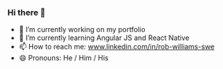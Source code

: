### Hi there 👋

- 🔭 I’m currently working on my portfolio
- 🌱 I’m currently learning Angular JS and React Native
- 📫 How to reach me: www.linkedin.com/in/rob-williams-swe
- 😄 Pronouns: He / Him / His
